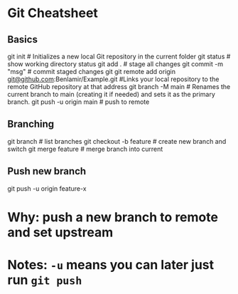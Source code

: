 # Git Cheatsheet

## Basics
git init                 # Initializes a new local Git repository in the current folder
git status               # show working directory status
git add .                # stage all changes
git commit -m "msg"      # commit staged changes
git git remote add origin git@github.com:Benlamir/Example.git        #Links your local repository to the remote GitHub repository at that address
git branch -M main              # Renames the current branch to main (creating it if needed) and sets it as the primary branch.
git push -u origin main  # push to remote

## Branching
git branch               # list branches
git checkout -b feature  # create new branch and switch
git merge feature        # merge branch into current

## Push new branch
git push -u origin feature-x
# Why: push a new branch to remote and set upstream
# Notes: `-u` means you can later just run `git push`
